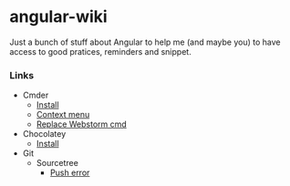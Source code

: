# angular-wiki

 Just a bunch of stuff about Angular to help me (and maybe you) to have access to good pratices, reminders and snippet.

### Links

- Cmder
   - [Install](cmder/install.md)
   - [Context menu](cmder/context-menu.md)
   - [Replace Webstorm cmd](cmder/replace-webstorm-cmd.md)
- Chocolatey
   - [Install](chocolatey/install.md)
- Git
   - Sourcetree
      - [Push error](git/sourcetree/push-error.md)
